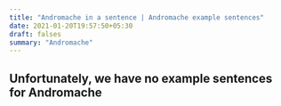 ```yaml
---
title: "Andromache in a sentence | Andromache example sentences"
date: 2021-01-20T19:57:50+05:30
draft: falses
summary: "Andromache"
---
```

## Unfortunately, we have no example sentences for Andromache                 
